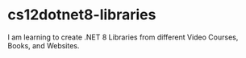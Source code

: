 # cs12dotnet8-libraries
I am learning to create .NET 8 Libraries from different Video Courses, Books, and Websites.

